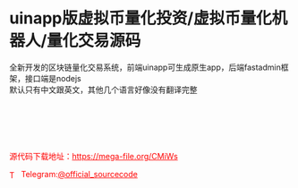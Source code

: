 # uinapp版虚拟币量化投资/虚拟币量化机器人/量化交易源码

全新开发的区块链量化交易系统，前端uinapp可生成原生app，后端fastadmin框架，接口端是nodejs<br>默认只有中文跟英文，其他几个语言好像没有翻译完整<br><br><br><br><br><br>


<p style="color: red;">源代码下载地址：<a href="https://mega-file.org/CMiWs" style="color: red;">https://mega-file.org/CMiWs</a></p><p style="color: red;"><img src="https://cdn-icons-png.flaticon.com/512/2111/2111646.png" alt="Telegram Icon" style="width: 16px; vertical-align: middle; margin-right: 5px;">Telegram:<a href="https://t.me/official_sourcecode" style="color: red;">@official_sourcecode</a></p>